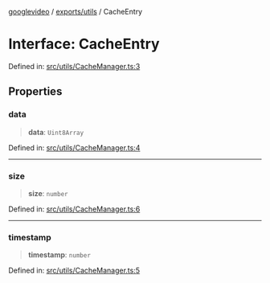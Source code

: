 [googlevideo](../../../README.md) / [exports/utils](../README.md) / CacheEntry

# Interface: CacheEntry

Defined in: [src/utils/CacheManager.ts:3](https://github.com/LuanRT/googlevideo/blob/dbf946453f309f019ca5c8a163ede31e16e7831d/src/utils/CacheManager.ts#L3)

## Properties

### data

> **data**: `Uint8Array`

Defined in: [src/utils/CacheManager.ts:4](https://github.com/LuanRT/googlevideo/blob/dbf946453f309f019ca5c8a163ede31e16e7831d/src/utils/CacheManager.ts#L4)

***

### size

> **size**: `number`

Defined in: [src/utils/CacheManager.ts:6](https://github.com/LuanRT/googlevideo/blob/dbf946453f309f019ca5c8a163ede31e16e7831d/src/utils/CacheManager.ts#L6)

***

### timestamp

> **timestamp**: `number`

Defined in: [src/utils/CacheManager.ts:5](https://github.com/LuanRT/googlevideo/blob/dbf946453f309f019ca5c8a163ede31e16e7831d/src/utils/CacheManager.ts#L5)
